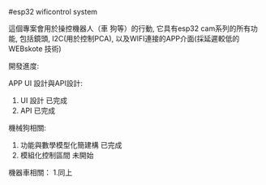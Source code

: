 #esp32 wificontrol system

這個專案會用於操控機器人（車 狗等）的行動, 它具有esp32 cam系列的所有功能, 包括鏡頭, I2C(用於控制PCA), 以及WIFI連接的APP介面(採延遲較低的WEBskote 技術)

開發進度:

APP UI 設計與API設計:
1. UI 設計    已完成
2. API        已完成

機械狗相關:
1. 功能與數學模型化簡建構   已完成
2. 模組化控制區間   未開始

機器車相關：
1.同上
